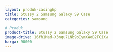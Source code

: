 ```yaml
---
layout: produk-casinghp
title: Stussy 2 Samsung Galaxy S9 Case
categories: samsung

# Produk
product-title: Stussy 2 Samsung Galaxy S9 Case
image-drive: 16fh1Mad-X3nqu7LNb9oIymXWoB2FCiXw
harga: 90000
---
```

